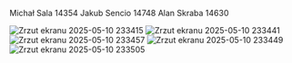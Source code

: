 Michał Sala 14354
Jakub Sencio 14748
Alan Skraba 14630

![Zrzut ekranu 2025-05-10 233415](https://github.com/user-attachments/assets/9fd8b431-5928-4a1b-9c82-37222793af1a)
![Zrzut ekranu 2025-05-10 233441](https://github.com/user-attachments/assets/2bccefad-ddfd-4e1b-bf36-5290ffe9ad6a)
![Zrzut ekranu 2025-05-10 233457](https://github.com/user-attachments/assets/57670fec-1115-44a6-8be6-4d20f314d82d)
![Zrzut ekranu 2025-05-10 233449](https://github.com/user-attachments/assets/bb02a61c-97b5-477d-895c-0ba570d53bfe)
![Zrzut ekranu 2025-05-10 233505](https://github.com/user-attachments/assets/0465a1a6-b797-4428-b98a-9b937576e9b1)

